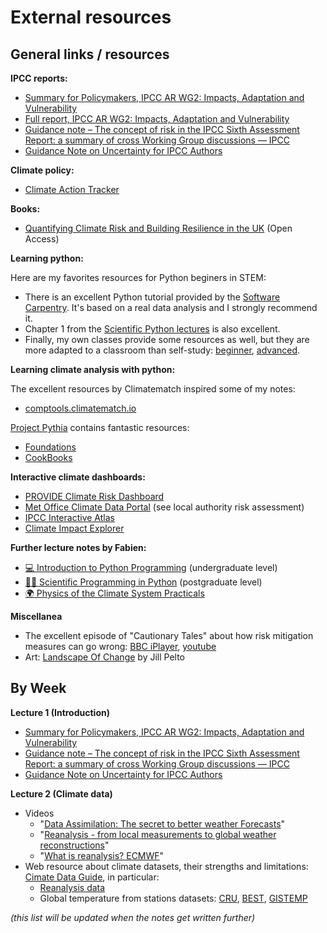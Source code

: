 # External resources


## General links / resources 

**IPCC reports:**
- [Summary for Policymakers, IPCC AR WG2: Impacts, Adaptation and Vulnerability](https://www.ipcc.ch/report/ar6/wg2/chapter/summary-for-policymakers/)
- [Full report, IPCC AR WG2: Impacts, Adaptation and Vulnerability](https://www.ipcc.ch/report/ar6/wg2/)
- [Guidance note – The concept of risk in the IPCC Sixth Assessment Report: a summary of cross Working Group discussions — IPCC](https://www.ipcc.ch/event/guidance-note-concept-of-risk-in-the-6ar-cross-wg-discussions/)
- [Guidance Note on Uncertainty for IPCC Authors](https://www.ipcc.ch/site/assets/uploads/2017/08/AR5_Uncertainty_Guidance_Note.pdf)

**Climate policy:**
- [Climate Action Tracker](https://climateactiontracker.org/global/cat-thermometer/)

**Books:**
- [Quantifying Climate Risk and Building Resilience in the UK](https://link.springer.com/book/10.1007/978-3-031-39729-5) (Open Access)

**Learning python:**

Here are my favorites resources for Python beginers in STEM:

- There is an excellent Python tutorial provided by the [Software Carpentry](http://swcarpentry.github.io/python-novice-inflammation). It's based on a real data analysis and I strongly recommend it.
- Chapter 1 from the [Scientific Python lectures](https://lectures.scientific-python.org) is also excellent.
- Finally, my own classes provide some resources as well, but they are more adapted to a classroom than self-study: [beginner](http://fabienmaussion.info/intro_to_programming), [advanced](http://fabienmaussion.info/scientific_programming).

**Learning climate analysis with python:**

The excellent resources by Climatematch inspired some of my notes:
- [comptools.climatematch.io](https://comptools.climatematch.io)

[Project Pythia](https://projectpythia.org/) contains fantastic resources:
- [Foundations](https://foundations.projectpythia.org)
- [CookBooks](https://cookbooks.projectpythia.org)

**Interactive climate dashboards:**

- [PROVIDE Climate Risk Dashboard](https://climate-risk-dashboard.iiasa.ac.at)
- [Met Office Climate Data Portal](https://climatedataportal.metoffice.gov.uk/) (see local authority risk assessment)
- [IPCC Interactive Atlas](https://interactive-atlas.ipcc.ch)
- [Climate Impact Explorer](https://climate-impact-explorer.climateanalytics.org)

**Further lecture notes by Fabien:**
- [💻 Introduction to Python Programming](http://fabienmaussion.info/intro_to_programming) (undergraduate level)
- [🧑‍💻 Scientific Programming in Python](https://fabienmaussion.info/scientific_programming/html/index.html) (postgraduate level)
- [🌍 Physics of the Climate System Practicals](https://fabienmaussion.info/climate_system)

**Miscellanea**
- The excellent episode of "Cautionary Tales" about how risk mitigation measures can go wrong: [BBC iPlayer](https://www.bbc.co.uk/programmes/p0gy6fs6), [youtube](https://www.youtube.com/watch?v=vVv_y7vkQAw)
- Art: [Landscape Of Change](https://www.jillpelto.com/landscape-of-change) by Jill Pelto


## By Week

**Lecture 1 (Introduction)**

- [Summary for Policymakers, IPCC AR WG2: Impacts, Adaptation and Vulnerability](https://www.ipcc.ch/report/ar6/wg2/chapter/summary-for-policymakers/)
- [Guidance note – The concept of risk in the IPCC Sixth Assessment Report: a summary of cross Working Group discussions — IPCC](https://www.ipcc.ch/event/guidance-note-concept-of-risk-in-the-6ar-cross-wg-discussions/)
- [Guidance Note on Uncertainty for IPCC Authors](https://www.ipcc.ch/site/assets/uploads/2017/08/AR5_Uncertainty_Guidance_Note.pdf)

**Lecture 2 (Climate data)**

- Videos
  - "[Data Assimilation: The secret to better weather Forecasts](https://www.youtube.com/watch?v=YPAWYjPf_Pk)"
  - "[Reanalysis - from local measurements to global weather reconstructions](https://www.youtube.com/watch?v=7Vcm7WSpPAg)"
  - "[What is reanalysis? ECMWF](https://www.youtube.com/watch?v=FAGobvUGl24)"
- Web resource about climate datasets, their strengths and limitations: [Cimate Data Guide](https://climatedataguide.ucar.edu/), in particular:
  - [Reanalysis data](https://climatedataguide.ucar.edu/climate-data/atmospheric-reanalysis-overview-comparison-tables)
  - Global temperature from stations datasets: [CRU](https://climatedataguide.ucar.edu/climate-data/cru-ts-gridded-precipitation-and-other-meteorological-variables-1901), [BEST](https://climatedataguide.ucar.edu/climate-data/global-surface-temperatures-best-berkeley-earth-surface-temperatures), [GISTEMP](https://climatedataguide.ucar.edu/climate-data/global-surface-temperature-data-gistemp-nasa-goddard-institute-space-studies-giss)

*(this list will be updated when the notes get written further)*
